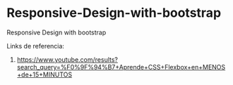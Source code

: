 # Responsive-Design-with-bootstrap
Responsive Design with bootstrap

Links de referencia:
1. https://www.youtube.com/results?search_query=%F0%9F%94%B7+Aprende+CSS+Flexbox+en+MENOS+de+15+MINUTOS

